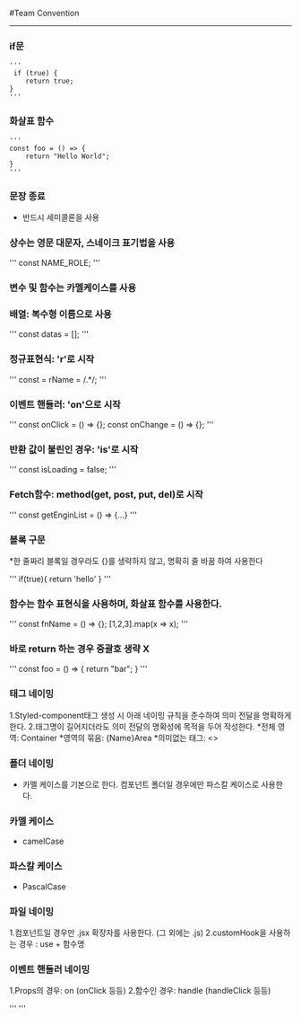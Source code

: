
#Team Convention 

-----


### if문
    '''
     if (true) {
        return true;
    }
    '''

### 화살표 함수
    '''
    const foo = () => {
        return "Hello World";
    }
    '''
### 문장 종료
* 반드시 세미콜론을 사용

### 상수는 영문 대문자, 스네이크 표기법을 사용

'''
const NAME_ROLE;
'''

### 변수 및 함수는 카멜케이스를 사용

###  배열: 복수형 이름으로 사용

'''
const datas = [];
'''

###  정규표현식: 'r'로 시작

'''
const = rName = /.*/;
'''

###  이벤트 핸들러: 'on'으로 시작

'''
const onClick = () => {};
const onChange = () => {};
'''

###  반환 값이 불린인 경우: 'is'로 시작

'''
const isLoading = false;
'''

###  Fetch함수: method(get, post, put, del)로 시작

'''
const getEnginList = () => {…}
'''

###  블록 구문

*한 줄짜리 블록일 경우라도 {}를 생략하지 않고, 명확히 줄 바꿈 하여 사용한다

'''
if(true){
  return 'hello'
}
'''

###  함수는 함수 표현식을 사용하며, 화살표 함수를 사용한다.

'''
const fnName = () => {};
[1,2,3].map(x => x);
'''

###  바로 return 하는 경우 중괄호 생략 X

'''
const foo = () => { return "bar"; }
'''

### 태그 네이밍

1.Styled-component태그 생성 시 아래 네이밍 규칙을 준수하여 의미 전달을 명확하게 한다.
2.태그명이 길어지더라도 의미 전달의 명확성에 목적을 두어 작성한다.
*전체 영역: Container
*영역의 묶음: {Name}Area
*의미없는 태그: <>

### 폴더 네이밍

* 카멜 케이스를 기본으로 한다. 컴포넌트 폴더일 경우에만 파스칼 케이스로 사용한다.
###  카멜 케이스
* camelCase
###  파스칼 케이스
* PascalCase

### 파일 네이밍
1.컴포넌트일 경우만 .jsx 확장자를 사용한다. (그 외에는 .js)
2.customHook을 사용하는 경우 : use + 함수명

### 이벤트 핸들러 네이밍
1.Props의 경우: on (onClick 등등)
2.함수인 경우: handle (handleClick 등등)

'''
<MyComponent onclick={this.handleClick} />
'''
